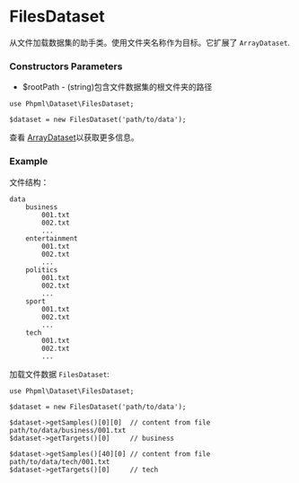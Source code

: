 # FilesDataset

从文件加载数据集的助手类。使用文件夹名称作为目标。它扩展了 `ArrayDataset`.

### Constructors Parameters

* $rootPath - (string)包含文件数据集的根文件夹的路径

```
use Phpml\Dataset\FilesDataset;

$dataset = new FilesDataset('path/to/data');
```

查看 [ArrayDataset](array-dataset.md)以获取更多信息。

### Example

文件结构：

```
data
    business
        001.txt
        002.txt
        ...
    entertainment
        001.txt
        002.txt
        ...
    politics
        001.txt
        002.txt
        ...
    sport
        001.txt
        002.txt
        ...
    tech
        001.txt
        002.txt
        ...
```

加载文件数据 `FilesDataset`: 

```
use Phpml\Dataset\FilesDataset;

$dataset = new FilesDataset('path/to/data');

$dataset->getSamples()[0][0]  // content from file path/to/data/business/001.txt
$dataset->getTargets()[0]     // business

$dataset->getSamples()[40][0] // content from file path/to/data/tech/001.txt
$dataset->getTargets()[0]     // tech
```
